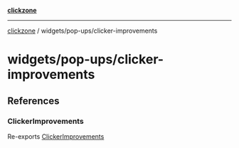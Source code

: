 [**clickzone**](../../../README.md)

***

[clickzone](../../../README.md) / widgets/pop-ups/clicker-improvements

# widgets/pop-ups/clicker-improvements

## References

### ClickerImprovements

Re-exports [ClickerImprovements](ui/ClickerImprovements/functions/ClickerImprovements.md)
